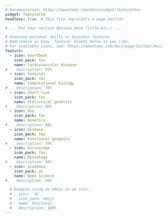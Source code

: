 ```yaml
---
# Documentation: https://wowchemy.com/docs/widget/featurette/
widget: featurette
headless: true  # This file represents a page section.

# ... Put Your Section Options Here (title etc.) ...

# Showcase personal skills or business features.
# Add/remove as many `feature` blocks below as you like.
# For available icons, see: https://wowchemy.com/docs/page-builder/#icons
feature:
  - icon: heartbeat
    icon_pack: fas
    name: Cardiovascular disease
#    description: 80%
  - icon: terminal
    icon_pack: fas
    name: Computational biology
#    description: 70%
  - icon: chart-line
    icon_pack: fas
    name: Statistical genetics
#    description: 80%
  - icon: dna
    icon_pack: fas
    name: Genetics
#    description: 80%
  - icon: disease
    icon_pack: fas
    name: Functional genomics
#    description: 70%
  - icon: microscope
    icon_pack: fas
    name: Histology
#    description: 80%
  - icon: academia
    icon_pack: ai
    name: Open Science
#    description: 80%  

  # Example using an emoji as an icon.
  # - icon: '😄'
  #   icon_pack: emoji
  #   name: Emojiness
  #   description: 100%
---
```

